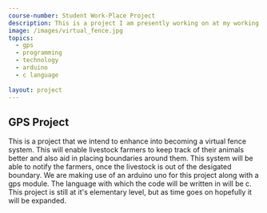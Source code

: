 ```yaml
---
course-number: Student Work-Place Project
description: This is a project I am presently working on at my working place in the physics and engineering department.
image: /images/virtual_fence.jpg
topics:
  - gps
  - programming
  - technology
  - arduino
  - c language
  
layout: project 
---
```


## GPS Project
This is a project that we intend to enhance into becoming a virtual fence system.
This will enable livestock farmers to keep track of their animals better and also aid in placing boundaries
around them. This system will be able to notify the farmers, once the livestock is out of the
desigated boundary. 
We are making use of an arduino uno for this project along with a gps module.
The language with which the code will be written in will be c.
This project is still at it's elementary level, but as time goes on hopefully
it will be expanded.


